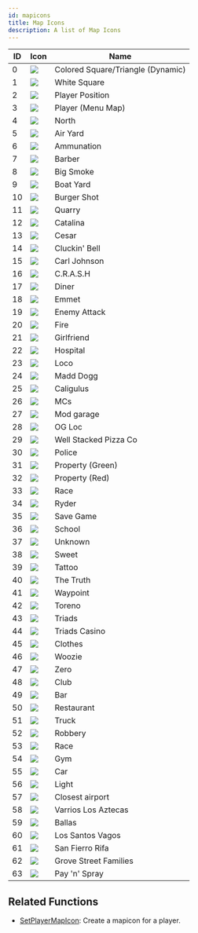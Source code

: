 ```yaml
---
id: mapicons
title: Map Icons
description: A list of Map Icons
---
```


| ID  | Icon                             | Name                              |
| --- | -------------------------------- | --------------------------------- |
| 0   | ![](/images/mapIcons/icon0.gif)  | Colored Square/Triangle (Dynamic) |
| 1   | ![](/images/mapIcons/icon1.gif)  | White Square                      |
| 2   | ![](/images/mapIcons/icon2.gif)  | Player Position                   |
| 3   | ![](/images/mapIcons/icon3.gif)  | Player (Menu Map)                 |
| 4   | ![](/images/mapIcons/icon4.gif)  | North                             |
| 5   | ![](/images/mapIcons/icon5.gif)  | Air Yard                          |
| 6   | ![](/images/mapIcons/icon6.gif)  | Ammunation                        |
| 7   | ![](/images/mapIcons/icon7.gif)  | Barber                            |
| 8   | ![](/images/mapIcons/icon8.gif)  | Big Smoke                         |
| 9   | ![](/images/mapIcons/icon9.gif)  | Boat Yard                         |
| 10  | ![](/images/mapIcons/icon10.gif) | Burger Shot                       |
| 11  | ![](/images/mapIcons/icon11.gif) | Quarry                            |
| 12  | ![](/images/mapIcons/icon12.gif) | Catalina                          |
| 13  | ![](/images/mapIcons/icon13.gif) | Cesar                             |
| 14  | ![](/images/mapIcons/icon14.gif) | Cluckin' Bell                     |
| 15  | ![](/images/mapIcons/icon15.gif) | Carl Johnson                      |
| 16  | ![](/images/mapIcons/icon16.gif) | C.R.A.S.H                         |
| 17  | ![](/images/mapIcons/icon17.gif) | Diner                             |
| 18  | ![](/images/mapIcons/icon18.gif) | Emmet                             |
| 19  | ![](/images/mapIcons/icon19.gif) | Enemy Attack                      |
| 20  | ![](/images/mapIcons/icon20.gif) | Fire                              |
| 21  | ![](/images/mapIcons/icon21.gif) | Girlfriend                        |
| 22  | ![](/images/mapIcons/icon22.gif) | Hospital                          |
| 23  | ![](/images/mapIcons/icon23.gif) | Loco                              |
| 24  | ![](/images/mapIcons/icon24.gif) | Madd Dogg                         |
| 25  | ![](/images/mapIcons/icon25.gif) | Caligulus                         |
| 26  | ![](/images/mapIcons/icon26.gif) | MCs                               |
| 27  | ![](/images/mapIcons/icon27.gif) | Mod garage                        |
| 28  | ![](/images/mapIcons/icon28.gif) | OG Loc                            |
| 29  | ![](/images/mapIcons/icon29.gif) | Well Stacked Pizza Co             |
| 30  | ![](/images/mapIcons/icon30.gif) | Police                            |
| 31  | ![](/images/mapIcons/icon31.gif) | Property (Green)                  |
| 32  | ![](/images/mapIcons/icon32.gif) | Property (Red)                    |
| 33  | ![](/images/mapIcons/icon33.gif) | Race                              |
| 34  | ![](/images/mapIcons/icon34.gif) | Ryder                             |
| 35  | ![](/images/mapIcons/icon35.gif) | Save Game                         |
| 36  | ![](/images/mapIcons/icon36.gif) | School                            |
| 37  | ![](/images/mapIcons/icon37.gif) | Unknown                           |
| 38  | ![](/images/mapIcons/icon38.gif) | Sweet                             |
| 39  | ![](/images/mapIcons/icon39.gif) | Tattoo                            |
| 40  | ![](/images/mapIcons/icon40.gif) | The Truth                         |
| 41  | ![](/images/mapIcons/icon41.gif) | Waypoint                          |
| 42  | ![](/images/mapIcons/icon42.gif) | Toreno                            |
| 43  | ![](/images/mapIcons/icon43.gif) | Triads                            |
| 44  | ![](/images/mapIcons/icon44.gif) | Triads Casino                     |
| 45  | ![](/images/mapIcons/icon45.gif) | Clothes                           |
| 46  | ![](/images/mapIcons/icon46.gif) | Woozie                            |
| 47  | ![](/images/mapIcons/icon47.gif) | Zero                              |
| 48  | ![](/images/mapIcons/icon48.gif) | Club                              |
| 49  | ![](/images/mapIcons/icon49.gif) | Bar                               |
| 50  | ![](/images/mapIcons/icon50.gif) | Restaurant                        |
| 51  | ![](/images/mapIcons/icon51.gif) | Truck                             |
| 52  | ![](/images/mapIcons/icon52.gif) | Robbery                           |
| 53  | ![](/images/mapIcons/icon53.gif) | Race                              |
| 54  | ![](/images/mapIcons/icon54.gif) | Gym                               |
| 55  | ![](/images/mapIcons/icon55.gif) | Car                               |
| 56  | ![](/images/mapIcons/icon56.gif) | Light                             |
| 57  | ![](/images/mapIcons/icon57.gif) | Closest airport                   |
| 58  | ![](/images/mapIcons/icon58.gif) | Varrios Los Aztecas               |
| 59  | ![](/images/mapIcons/icon59.gif) | Ballas                            |
| 60  | ![](/images/mapIcons/icon60.gif) | Los Santos Vagos                  |
| 61  | ![](/images/mapIcons/icon61.gif) | San Fierro Rifa                   |
| 62  | ![](/images/mapIcons/icon62.gif) | Grove Street Families             |
| 63  | ![](/images/mapIcons/icon63.gif) | Pay 'n' Spray                     |

## Related Functions

- [SetPlayerMapIcon](SetPlayerMapIcon): Create a mapicon for a player.
